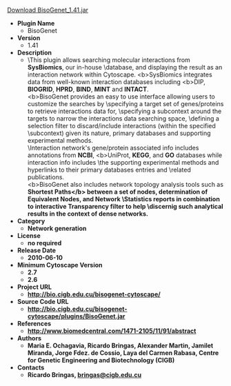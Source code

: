 <a href="BisoGenet_1.41.jar">Download BisoGenet_1.41.jar</a>

* __Plugin Name__
  * BisoGenet
* __Version__
  * 1.41
* __Description__
  * \This plugin allows searching molecular interactions from <b>SysBiomics</b>, our in-house \database, and displaying the result as an interaction network within Cytoscape. \<b>SysBiomics</b> integrates data from well-known interaction databases including \<b>DIP</b>, <b>BIOGRID</b>, <b>HPRD</b>, <b>BIND</b>, <b>MINT</b> and <b>INTACT</b>.<br/>\<b>BisoGenet</b> provides an easy to use interface allowing users to customize the searches by \specifying a target set of genes/proteins to retrieve interactions data for, \specifying a subcontext around the targets to narrow the interactions data searching space, \defining a selection filter to discard/include interactions (within the specified \subcontext) given its nature, primary databases and supporting experimental methods. <br/>\Interaction network's gene/protein associated info includes annotations from <b>NCBI</b>, \<b>UniProt</b>, <b>KEGG</b>, and <b>GO</b> databases while interaction info includes \the supporting experimental methods and hyperlinks to their primary databases entries and \related publications.<br/>\<b>BisoGenet</b> also includes network topology analysis tools such as <b>Shortest Paths\</b> between a set of nodes, determination of <b>Equivalent Nodes</b>, and <b>Network \Statistics</b> reports in combination to interactive <b>Transparency filter</b> to help \discernig such analytical results in the context of dense networks.
* __Category__
  * Network generation
* __License__
  * no required
* __Release Date__
  * 2010-06-10
* __Minimum Cytoscape Version__
  * 2.7
  * 2.6
* __Project URL__
  * http://bio.cigb.edu.cu/bisogenet-cytoscape/
* __Source Code URL__
  * http://bio.cigb.edu.cu/bisogenet-cytoscape/plugins/BisoGenet.jar
* __References__
  * http://www.biomedcentral.com/1471-2105/11/91/abstract
* __Authors__
  * Maria E. Ochagavia, Ricardo Bringas, Alexander Martin, Jamilet Miranda, Jorge Fdez. de Cossio, Laya del Carmen Rabasa, <b>Centre for Genetic Engineering and Biotechnology (CIGB)</b>
* __Contacts__
  * Ricardo Bringas, bringas@cigb.edu.cu
